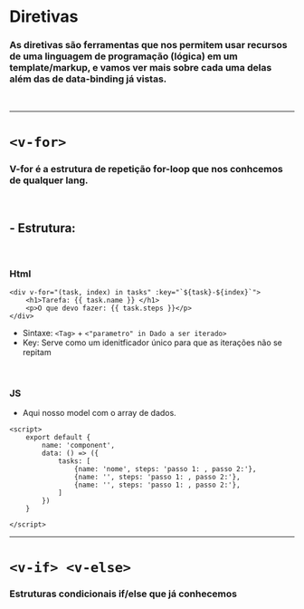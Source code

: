 # Diretivas
### As diretivas são ferramentas que nos permitem usar recursos de uma linguagem de programação (lógica) em um template/markup, e vamos ver mais sobre cada uma delas além das de  data-binding já vistas.

<br>

---

# `<v-for>`
### V-for é a estrutura de repetição for-loop que nos conhcemos de qualquer lang.

<br>

## - Estrutura:
<br>

### Html
````
<div v-for="(task, index) in tasks" :key="`${task}-${index}`">
    <h1>Tarefa: {{ task.name }} </h1>
    <p>O que devo fazer: {{ task.steps }}</p>
</div>
````
- Sintaxe: `<Tag>` + `<"parametro" in Dado a ser iterado>` 
- Key: Serve como um idenitficador único para que as iterações não se repitam 
<br>

### JS

- Aqui nosso model com o array de dados.
````
<script>
    export default {
        name: 'component',
        data: () => ({
            tasks: [
                {name: 'nome', steps: 'passo 1: , passo 2:'},
                {name: '', steps: 'passo 1: , passo 2:'},
                {name: '', steps: 'passo 1: , passo 2:'},
            ]
        })
    }

</script>
````
---
# `<v-if> <v-else>` 
### Estruturas condicionais if/else que já conhecemos
